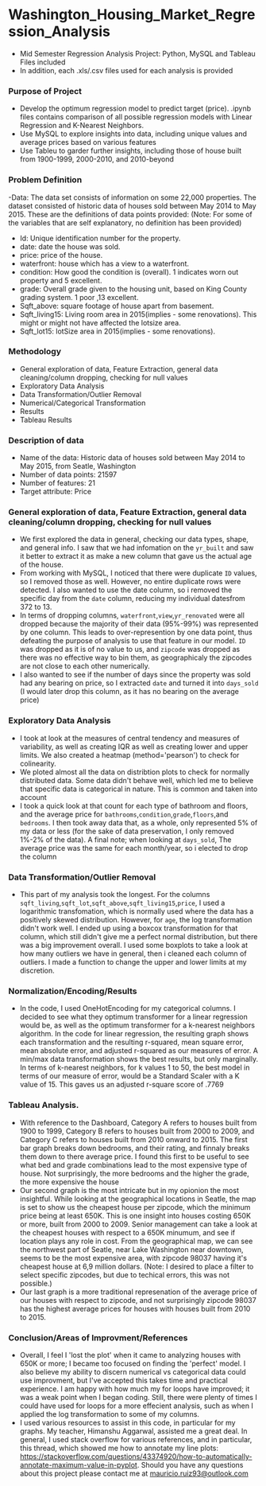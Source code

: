 # Washington_Housing_Market_Regression_Analysis
- Mid Semester Regression Analysis Project: Python, MySQL and Tableau Files included
- In addition, each .xls/.csv files used for each analysis is provided

### Purpose of Project
- Develop the optimum regression model to predict target (price). .ipynb files contains comparison of all possible regression models with Linear Regression and K-Nearest Neighbors.
- Use MySQL to explore insights into data, including unique values and average prices based on various features
- Use Tableu to garder further insights, including those of house built from 1900-1999, 2000-2010, and 2010-beyond

### Problem Definition
-Data: The data set consists of information on some 22,000 properties.  The dataset consisted of historic data of houses sold between May 2014 to May 2015. These are the definitions of data points provided: (Note: For some of the variables that are self explanatory, no definition has been provided)

- Id: Unique identification number for the property.
- date: date the house was sold.
- price: price of the house.
- waterfront: house which has a view to a waterfront.
- condition: How good the condition is (overall). 1 indicates worn out property and 5 excellent.
- grade: Overall grade given to the housing unit, based on King County grading system. 1 poor ,13 excellent.
- Sqft_above: square footage of house apart from basement.
- Sqft_living15: Living room area in 2015(implies - some renovations). This might or might not have affected the lotsize area.
- Sqft_lot15: lotSize area in 2015(implies - some renovations). 

### Methodology
- General exploration of data, Feature Extraction, general data cleaning/column dropping, checking for null values
- Exploratory Data Analysis
- Data Transformation/Outlier Removal
- Numerical/Categorical Transformation
- Results
- Tableau Results

### Description of data
- Name of the data: Historic data of houses sold between May 2014 to May 2015, from Seatle, Washington 
- Number of data points: 21597
- Number of features: 21
- Target attribute: Price

### General exploration of data, Feature Extraction, general data cleaning/column dropping, checking for null values
- We first explored the data in general, checking our data types, shape, and general info. I saw that we had infomation on the `yr_built` and saw it better to extract it as make a new column that gave us the actual age of the house. 
- From working with MySQL, I noticed that there were duplicate `ID` values, so I removed those as well. However, no entire duplicate rows were detected. I also wanted to use the date column, so i removed the specific day from the `date` column, reducing my individual datesfrom 372 to 13.
- In terms of dropping columns, `waterfront`,`view`,`yr_renovated` were all dropped because the majority of their data  (95%-99%) was represented by one column. This leads to over-represention by one data point, thus defeating the purpose of analysis to use that feature in our model. `ID` was dropped as it is of no value to us, and `zipcode` was dropped as there was no effective way to bin them, as geographicaly the zipcodes are not close to each other numerically. 
- I also wanted to see if the number of days since the property was sold had any bearing on price, so I extracted `date` and turned it into `days_sold` (I would later drop this column, as it has no bearing on the average price)
### Exploratory Data Analysis
- I took at look at the measures of central tendency and measures of variability, as well as creating IQR as well as creating lower and upper limits. We also created a heatmap (method='pearson') to check for colinearity. 
- We ploted almost all the data on distribtion plots to check for normally distributed data. Some data didn't behave well, which led me to believe that specific data is categorical in nature. This is common and taken into account
- I took a quick look at that count for each type of bathroom and floors, and the average price for `bathrooms`,`condition`,`grade`,`floors`,and `bedrooms`. I then took away data that, as a whole, only represented 5% of my data or less (for the sake of data preservation, I only removed 1%-2% of the data). A final note; when looking at `days_sold`, The average price was the same for each month/year, so i elected to drop the column
### Data Transformation/Outlier Removal
- This part of my analysis took the longest. For the columns `sqft_living`,`sqft_lot`,`sqft_above`,`sqft_living15`,`price`, I used a logarithmic transfomation, which is normally used where the data has a positively skewed distribution. However, for `age`, the log transformation didn't work well. I ended up using a boxcox transformation for that column, which still didn't give me a perfect normal distribution, but there was a big improvement overall. I used some boxplots to take a look at how many outliers we have in general, then i cleaned each column of outliers. I made a function to change the upper and lower limits at my discretion.
### Normalization/Encoding/Results
- In the code, I used OneHotEncoding for my categorical columns. I decided to see what they optimum transformer for a linear regression would be, as well as the optimum transformer for a k-nearest neighbors algorithm. In the code for linear regression, the resulting graph shows each transformation and the resulting r-squared, mean square error, mean absolute error, and adjusted r-squared as our measures of error. A min/max data transformation shows the best results, but only marginally. In terms of k-nearest neighbors, for k values 1 to 50, the best model in terms of our measure of error, would be a Standard Scaler with a K value of 15. This gaves us an adjusted r-square score of .7769
### Tableau Analysis.
- With reference to the Dashboard, Category A refers to houses built from 1900 to 1999, Category B refers to houses built from 2000 to 2009, and Category C refers to houses built from 2010 onward to 2015. The first bar graph breaks down bedrooms, and their rating, and finnaly breaks them down to there average price. I found this first to be useful to see what bed and grade combinations lead to the most expensive type of house. Not surprisingly, the more bedrooms and the higher the grade, the more expensive the house
- Our second graph is the most intricate but in my opionion the most insightful. While looking at the geographical locations in Seatle, the map is set to show us the cheapest house per zipcode, which the minimum price being at least 650K. This is one insight into houses costing 650K or more, built from 2000 to 2009. Senior management can take a look at the cheapest houses with respect to a 650K minumum, and see if location plays any role in cost. From the geographical map, we can see the northwest part of Seatle, near Lake Washington near downtown, seems to be the most expensive area, with zipcode 98037 having it's cheapest house at 6,9 million dollars. (Note: I desired to place a filter to select specific zipcodes, but due to techical errors, this was not possible.)
- Our last graph is a more traditional represenation of the average price of our houses with respect to zipcode, and not surprisingly zipcode 98037 has the highest average prices for houses with houses built from 2010 to 2015.
### Conclusion/Areas of Improvment/References
- Overall, I feel I 'lost the plot' when it came to analyzing houses with 650K or more; I became too focused on finding the 'perfect' model. I also believe my ability to discern numerical vs categorical data could use improvment, but I've accepted this takes time and practical experience. I am happy with how much my for loops have improved; it was a weak point when I began coding. Still, there were plenty of times I could have used for loops for a more effecient analysis, such as when I applied the log transformation to some of my columns. 
- I used various resources to assist in this code, in particular for my graphs. My teacher, Himanshu Aggarwal, assisted me a great deal. In general, I used stack overflow for various references, and in particular, this thread, which showed me how to annotate my line plots: https://stackoverflow.com/questions/43374920/how-to-automatically-annotate-maximum-value-in-pyplot. Should you have any questions about this project please contact me at mauricio.ruiz93@outlook.com
